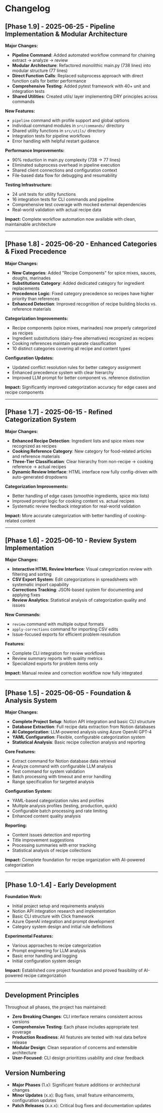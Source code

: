 # Changelog

## [Phase 1.9] - 2025-06-25 - Pipeline Implementation & Modular Architecture

**Major Changes:**
- **Pipeline Command**: Added automated workflow command for chaining extract → analyze → review
- **Modular Architecture**: Refactored monolithic main.py (738 lines) into modular structure (77 lines) 
- **Direct Function Calls**: Replaced subprocess approach with direct function calls for better performance
- **Comprehensive Testing**: Added pytest framework with 40+ unit and integration tests
- **Shared Utilities**: Created utils/ layer implementing DRY principles across commands

**New Features:**
- `pipeline` command with profile support and global options
- Individual command modules in `src/commands/` directory
- Shared utility functions in `src/utils/` directory
- Integration tests for pipeline workflows
- Error handling with helpful restart guidance

**Performance Improvements:**
- 90% reduction in main.py complexity (738 → 77 lines)
- Eliminated subprocess overhead in pipeline execution
- Shared client connections and configuration context
- File-based data flow for debugging and resumability

**Testing Infrastructure:**
- 24 unit tests for utility functions
- 16 integration tests for CLI commands and pipeline
- Comprehensive test coverage with mocked external dependencies
- Real-world validation with actual recipe data

**Impact:** Complete workflow automation now available with clean, maintainable architecture

---

## [Phase 1.8] - 2025-06-20 - Enhanced Categories & Fixed Precedence

**Major Changes:**
- **New Categories**: Added "Recipe Components" for spice mixes, sauces, doughs, marinades
- **Substitutions Category**: Added dedicated category for ingredient replacements
- **Precedence Logic**: Fixed category precedence so recipes have higher priority than references
- **Enhanced Detection**: Improved recognition of recipe building blocks vs. reference materials

**Categorization Improvements:**
- Recipe components (spice mixes, marinades) now properly categorized as recipes
- Ingredient substitutions (dairy-free alternatives) recognized as recipes
- Cooking references maintain separate classification
- 10 distinct categories covering all recipe and content types

**Configuration Updates:**
- Updated conflict resolution rules for better category assignment
- Enhanced precedence system with clear hierarchy
- Improved LLM prompt for better component vs. reference distinction

**Impact:** Significantly improved categorization accuracy for edge cases and recipe components

---

## [Phase 1.7] - 2025-06-15 - Refined Categorization System

**Major Changes:**
- **Enhanced Recipe Detection**: Ingredient lists and spice mixes now recognized as recipes
- **Cooking Reference Category**: New category for food-related articles and reference materials
- **Three-Tier Classification**: Clear hierarchy from non-recipe → cooking reference → actual recipes
- **Dynamic Review Interface**: HTML interface now fully config-driven with auto-generated dropdowns

**Categorization Improvements:**
- Better handling of edge cases (smoothie ingredients, spice mix lists)
- Improved prompt logic for cooking content vs. actual recipes
- Systematic review feedback integration for real-world validation

**Impact:** More accurate categorization with better handling of cooking-related content

---

## [Phase 1.6] - 2025-06-10 - Review System Implementation

**Major Changes:**
- **Interactive HTML Review Interface**: Visual categorization review with filtering and sorting
- **CSV Export System**: Edit categorizations in spreadsheets with systematic import capability
- **Corrections Tracking**: JSON-based system for documenting and applying fixes
- **Review Analytics**: Statistical analysis of categorization quality and issues

**New Commands:**
- `review` command with multiple output formats
- `apply-corrections` command for importing CSV edits
- Issue-focused exports for efficient problem resolution

**Features:**
- Complete CLI integration for review workflows
- Review summary reports with quality metrics
- Specialized exports for problem items only

**Impact:** Manual review and correction workflow now fully integrated

---

## [Phase 1.5] - 2025-06-05 - Foundation & Analysis System

**Major Changes:**
- **Complete Project Setup**: Notion API integration and basic CLI structure
- **Database Extraction**: Full recipe data extraction from Notion databases
- **AI Categorization**: LLM-powered analysis using Azure OpenAI GPT-4
- **YAML Configuration**: Flexible, configurable categorization system
- **Statistical Analysis**: Basic recipe collection analysis and reporting

**Core Features:**
- Extract command for Notion database data retrieval
- Analyze command with configurable LLM analysis
- Test command for system validation
- Batch processing with timeout and error handling
- Range specification for targeted analysis

**Configuration System:**
- YAML-based categorization rules and profiles
- Multiple analysis profiles (testing, production, quick)
- Configurable batch processing and rate limiting
- Enhanced content quality analysis

**Reporting:**
- Content issues detection and reporting
- Title improvement suggestions
- Processing summaries with error tracking
- Statistical analysis of recipe collections

**Impact:** Complete foundation for recipe organization with AI-powered categorization

---

## [Phase 1.0-1.4] - Early Development

**Foundation Work:**
- Initial project setup and requirements analysis
- Notion API integration research and implementation
- Basic CLI structure with Click framework
- Azure OpenAI integration and prompt development
- Category system design and initial rule definitions

**Experimental Features:**
- Various approaches to recipe categorization
- Prompt engineering for LLM analysis
- Basic error handling and logging
- Initial configuration system design

**Impact:** Established core project foundation and proved feasibility of AI-powered recipe categorization

---

## Development Principles

Throughout all phases, the project has maintained:

- **Zero Breaking Changes**: CLI interface remains consistent across versions
- **Comprehensive Testing**: Each phase includes appropriate test coverage
- **Production Readiness**: All features are tested with real data before release
- **Modular Design**: Clean separation of concerns and extensible architecture
- **User-Focused**: CLI design prioritizes usability and clear feedback

## Version Numbering

- **Major Phases** (1.x): Significant feature additions or architectural changes
- **Minor Updates** (x.x): Bug fixes, small feature enhancements, configuration updates
- **Patch Releases** (x.x.x): Critical bug fixes and documentation updates